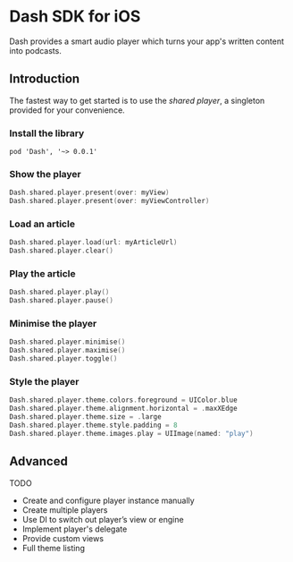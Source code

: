 # Dash SDK for iOS

Dash provides a smart audio player which turns your app's written content into podcasts.

## Introduction

The fastest way to get started is to use the *shared player*, a singleton provided for your convenience.

### Install the library

```
pod 'Dash', '~> 0.0.1'
```

### Show the player

```swift
Dash.shared.player.present(over: myView)
Dash.shared.player.present(over: myViewController)
```

### Load an article

```swift
Dash.shared.player.load(url: myArticleUrl)
Dash.shared.player.clear()
```

### Play the article

```swift
Dash.shared.player.play()
Dash.shared.player.pause()
```

### Minimise the player

```swift
Dash.shared.player.minimise()
Dash.shared.player.maximise()
Dash.shared.player.toggle()
```

### Style the player

```swift
Dash.shared.player.theme.colors.foreground = UIColor.blue
Dash.shared.player.theme.alignment.horizontal = .maxXEdge
Dash.shared.player.theme.size = .large
Dash.shared.player.theme.style.padding = 8
Dash.shared.player.theme.images.play = UIImage(named: "play")
```

## Advanced

TODO

- Create and configure player instance manually
- Create multiple players
- Use DI to switch out player’s view or engine
- Implement player's delegate
- Provide custom views
- Full theme listing
